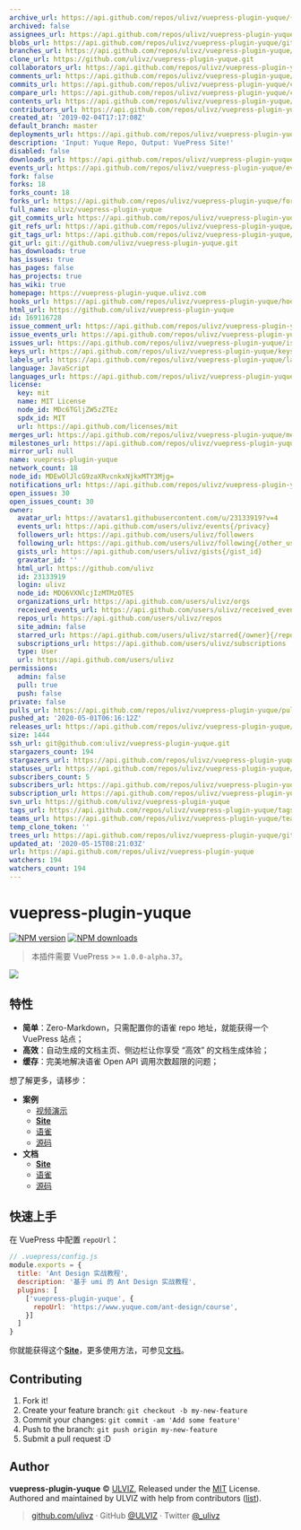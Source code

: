 ```yaml
---
archive_url: https://api.github.com/repos/ulivz/vuepress-plugin-yuque/{archive_format}{/ref}
archived: false
assignees_url: https://api.github.com/repos/ulivz/vuepress-plugin-yuque/assignees{/user}
blobs_url: https://api.github.com/repos/ulivz/vuepress-plugin-yuque/git/blobs{/sha}
branches_url: https://api.github.com/repos/ulivz/vuepress-plugin-yuque/branches{/branch}
clone_url: https://github.com/ulivz/vuepress-plugin-yuque.git
collaborators_url: https://api.github.com/repos/ulivz/vuepress-plugin-yuque/collaborators{/collaborator}
comments_url: https://api.github.com/repos/ulivz/vuepress-plugin-yuque/comments{/number}
commits_url: https://api.github.com/repos/ulivz/vuepress-plugin-yuque/commits{/sha}
compare_url: https://api.github.com/repos/ulivz/vuepress-plugin-yuque/compare/{base}...{head}
contents_url: https://api.github.com/repos/ulivz/vuepress-plugin-yuque/contents/{+path}
contributors_url: https://api.github.com/repos/ulivz/vuepress-plugin-yuque/contributors
created_at: '2019-02-04T17:17:08Z'
default_branch: master
deployments_url: https://api.github.com/repos/ulivz/vuepress-plugin-yuque/deployments
description: 'Input: Yuque Repo, Output: VuePress Site!'
disabled: false
downloads_url: https://api.github.com/repos/ulivz/vuepress-plugin-yuque/downloads
events_url: https://api.github.com/repos/ulivz/vuepress-plugin-yuque/events
fork: false
forks: 18
forks_count: 18
forks_url: https://api.github.com/repos/ulivz/vuepress-plugin-yuque/forks
full_name: ulivz/vuepress-plugin-yuque
git_commits_url: https://api.github.com/repos/ulivz/vuepress-plugin-yuque/git/commits{/sha}
git_refs_url: https://api.github.com/repos/ulivz/vuepress-plugin-yuque/git/refs{/sha}
git_tags_url: https://api.github.com/repos/ulivz/vuepress-plugin-yuque/git/tags{/sha}
git_url: git://github.com/ulivz/vuepress-plugin-yuque.git
has_downloads: true
has_issues: true
has_pages: false
has_projects: true
has_wiki: true
homepage: https://vuepress-plugin-yuque.ulivz.com
hooks_url: https://api.github.com/repos/ulivz/vuepress-plugin-yuque/hooks
html_url: https://github.com/ulivz/vuepress-plugin-yuque
id: 169116728
issue_comment_url: https://api.github.com/repos/ulivz/vuepress-plugin-yuque/issues/comments{/number}
issue_events_url: https://api.github.com/repos/ulivz/vuepress-plugin-yuque/issues/events{/number}
issues_url: https://api.github.com/repos/ulivz/vuepress-plugin-yuque/issues{/number}
keys_url: https://api.github.com/repos/ulivz/vuepress-plugin-yuque/keys{/key_id}
labels_url: https://api.github.com/repos/ulivz/vuepress-plugin-yuque/labels{/name}
language: JavaScript
languages_url: https://api.github.com/repos/ulivz/vuepress-plugin-yuque/languages
license:
  key: mit
  name: MIT License
  node_id: MDc6TGljZW5zZTEz
  spdx_id: MIT
  url: https://api.github.com/licenses/mit
merges_url: https://api.github.com/repos/ulivz/vuepress-plugin-yuque/merges
milestones_url: https://api.github.com/repos/ulivz/vuepress-plugin-yuque/milestones{/number}
mirror_url: null
name: vuepress-plugin-yuque
network_count: 18
node_id: MDEwOlJlcG9zaXRvcnkxNjkxMTY3Mjg=
notifications_url: https://api.github.com/repos/ulivz/vuepress-plugin-yuque/notifications{?since,all,participating}
open_issues: 30
open_issues_count: 30
owner:
  avatar_url: https://avatars1.githubusercontent.com/u/23133919?v=4
  events_url: https://api.github.com/users/ulivz/events{/privacy}
  followers_url: https://api.github.com/users/ulivz/followers
  following_url: https://api.github.com/users/ulivz/following{/other_user}
  gists_url: https://api.github.com/users/ulivz/gists{/gist_id}
  gravatar_id: ''
  html_url: https://github.com/ulivz
  id: 23133919
  login: ulivz
  node_id: MDQ6VXNlcjIzMTMzOTE5
  organizations_url: https://api.github.com/users/ulivz/orgs
  received_events_url: https://api.github.com/users/ulivz/received_events
  repos_url: https://api.github.com/users/ulivz/repos
  site_admin: false
  starred_url: https://api.github.com/users/ulivz/starred{/owner}{/repo}
  subscriptions_url: https://api.github.com/users/ulivz/subscriptions
  type: User
  url: https://api.github.com/users/ulivz
permissions:
  admin: false
  pull: true
  push: false
private: false
pulls_url: https://api.github.com/repos/ulivz/vuepress-plugin-yuque/pulls{/number}
pushed_at: '2020-05-01T06:16:12Z'
releases_url: https://api.github.com/repos/ulivz/vuepress-plugin-yuque/releases{/id}
size: 1444
ssh_url: git@github.com:ulivz/vuepress-plugin-yuque.git
stargazers_count: 194
stargazers_url: https://api.github.com/repos/ulivz/vuepress-plugin-yuque/stargazers
statuses_url: https://api.github.com/repos/ulivz/vuepress-plugin-yuque/statuses/{sha}
subscribers_count: 5
subscribers_url: https://api.github.com/repos/ulivz/vuepress-plugin-yuque/subscribers
subscription_url: https://api.github.com/repos/ulivz/vuepress-plugin-yuque/subscription
svn_url: https://github.com/ulivz/vuepress-plugin-yuque
tags_url: https://api.github.com/repos/ulivz/vuepress-plugin-yuque/tags
teams_url: https://api.github.com/repos/ulivz/vuepress-plugin-yuque/teams
temp_clone_token: ''
trees_url: https://api.github.com/repos/ulivz/vuepress-plugin-yuque/git/trees{/sha}
updated_at: '2020-05-15T08:21:03Z'
url: https://api.github.com/repos/ulivz/vuepress-plugin-yuque
watchers: 194
watchers_count: 194
---
```


# vuepress-plugin-yuque

[![NPM version](https://badgen.net/npm/v/vuepress-plugin-yuque)](https://npmjs.com/package/vuepress-plugin-yuque) [![NPM downloads](https://badgen.net/npm/dm/vuepress-plugin-yuque)](https://npmjs.com/package/vuepress-plugin-yuque) 

> 本插件需要 VuePress >= `1.0.0-alpha.37`。

<img src="https://raw.githubusercontent.com/ULIVZ/vuepress-plugin-yuque/master/.media/hero.png">

## 特性

- **简单**：Zero-Markdown，只需配置你的语雀 repo 地址，就能获得一个 VuePress 站点；
- **高效**：自动生成的文档主页、侧边栏让你享受 “高效” 的文档生成体验；
- **缓存**：完美地解决语雀 Open API 调用次数超限的问题；

想了解更多，请移步：

- **案例**
  - [视频演示](https://player.youku.com/embed/XNDA1MzAwMDIzNg==)
  - [**Site**](https://antd-course.ulivz.com/)
  - [语雀](https://www.yuque.com/ant-design/course)
  - [源码](https://github.com/ulivz/vuepress-plugin-yuque/tree/master/example/.vuepress)
- **文档**
  - [**Site**](https://vuepress-plugin-yuque.ulivz.com/)
  - [语雀](https://www.yuque.com/vuepress/vuepress-plugin-yuque)
  - [源码](https://github.com/ulivz/vuepress-plugin-yuque/tree/master/docs/.vuepress)

## 快速上手

在 VuePress 中配置 `repoUrl`：

```js
// .vuepress/config.js
module.exports = {
  title: 'Ant Design 实战教程',
  description: '基于 umi 的 Ant Design 实战教程',
  plugins: [
    ['vuepress-plugin-yuque', {
      repoUrl: 'https://www.yuque.com/ant-design/course',
    }]
  ]
}
```

你就能获得这个[**Site**](https://antd-course.ulivz.com/)，更多使用方法，可参见[文档](https://vuepress-plugin-yuque.ulivz.com/)。

## Contributing

1. Fork it!
2. Create your feature branch: `git checkout -b my-new-feature`
3. Commit your changes: `git commit -am 'Add some feature'`
4. Push to the branch: `git push origin my-new-feature`
5. Submit a pull request :D


## Author

**vuepress-plugin-yuque** © [ULVIZ](https://github.com/ulivz), Released under the [MIT](https://raw.githubusercontent.com/ULIVZ/vuepress-plugin-yuque/master/LICENSE) License.<br>
Authored and maintained by ULVIZ with help from contributors ([list](https://github.com/ulivz/vuepress-plugin-yuque/contributors)).

> [github.com/ulivz](https://github.com/ulivz) · GitHub [@ULVIZ](https://github.com/ulivz) · Twitter [@_ulivz](https://twitter.com/_ulivz)
